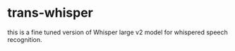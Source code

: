 # trans-whisper
this is a fine tuned version of Whisper large v2 model for whispered speech recognition.

